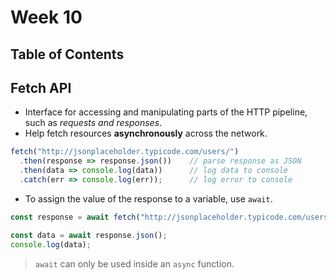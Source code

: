 # Week 10

## Table of Contents

## Fetch API

- Interface for accessing and manipulating parts of the HTTP pipeline, such as _requests and responses_.
- Help fetch resources **asynchronously** across the network.

```js
fetch("http://jsonplaceholder.typicode.com/users/")
  .then(response => response.json())	// parse response as JSON
  .then(data => console.log(data))		// log data to console
  .catch(err => console.log(err));		// log error to console
```

- To assign the value of the response to a variable, use `await`.

```js
const response = await fetch("http://jsonplaceholder.typicode.com/users/");

const data = await response.json();
console.log(data);
```

> `await` can only be used inside an `async` function.
